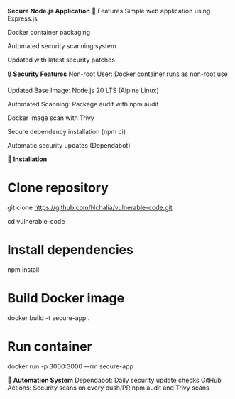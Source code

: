 **Secure Node.js Application**
🌟 Features
Simple web application using Express.js

Docker container packaging

Automated security scanning system

Updated with latest security patches

🔒 **Security Features**
Non-root User: Docker container runs as non-root use

Updated Base Image: Node.js 20 LTS (Alpine Linux)

Automated Scanning:
Package audit with npm audit

Docker image scan with Trivy

Secure dependency installation (npm ci)

Automatic security updates (Dependabot)

🚀 **Installation**
# Clone repository
git clone https://github.com/Nchalia/vulnerable-code.git

cd vulnerable-code
# Install dependencies
npm install

# Build Docker image
docker build -t secure-app .

# Run container
docker run -p 3000:3000 --rm secure-app

🤖 **Automation System**
Dependabot: Daily security update checks
GitHub Actions:
Security scans on every push/PR
npm audit and Trivy scans


